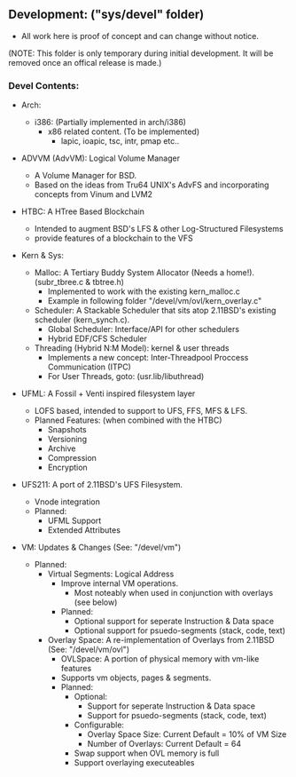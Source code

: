 ## Development: ("sys/devel" folder)
- All work here is proof of concept and can change without notice.

(NOTE: This folder is only temporary during initial development. It will be removed once
an offical release is made.)

### Devel Contents:
- Arch:
	- i386: (Partially implemented in arch/i386)
		- x86 related content. (To be implemented)
			- lapic, ioapic, tsc, intr, pmap etc..
			
- ADVVM (AdvVM): Logical Volume Manager
	- A Volume Manager for BSD.
	- Based on the ideas from Tru64 UNIX's AdvFS and incorporating concepts from Vinum and LVM2
				
- HTBC: A HTree Based Blockchain
	- Intended to augment BSD's LFS & other Log-Structured Filesystems 
	- provide features of a blockchain to the VFS

- Kern & Sys:
	- Malloc: A Tertiary Buddy System Allocator (Needs a home!). (subr_tbree.c & tbtree.h)
		- Implemented to work with the existing kern_malloc.c
		- Example in following folder "/devel/vm/ovl/kern_overlay.c"
	- Scheduler: A Stackable Scheduler that sits atop 2.11BSD's existing scheduler (kern_synch.c).
		- Global Scheduler: Interface/API for other schedulers
		- Hybrid EDF/CFS Scheduler
	- Threading (Hybrid N:M Model): kernel & user threads
		- Implements a new concept: Inter-Threadpool Proccess Communication (ITPC)
		- For User Threads, goto: (usr.lib/libuthread)

- UFML: A Fossil + Venti inspired filesystem layer 
	- LOFS based, intended to support to UFS, FFS, MFS & LFS.
  	- Planned Features: (when combined with the HTBC)
  		- Snapshots
  		- Versioning
  		- Archive
  		- Compression
  		- Encryption

- UFS211: A port of 2.11BSD's UFS Filesystem.
	- Vnode integration
	- Planned:
		- UFML Support
		- Extended Attributes

- VM: Updates & Changes (See: "/devel/vm")
	- Planned:
		- Virtual Segments: Logical Address
			- Improve internal VM operations.
				- Most noteably when used in conjunction with overlays (see below)
			- Planned:
				- Optional support for seperate Instruction & Data space
				- Optional support for psuedo-segments (stack, code, text)
		- Overlay Space: A re-implementation of Overlays from 2.11BSD (See: "/devel/vm/ovl")
			- OVLSpace: A portion of physical memory with vm-like features 
			- Supports vm objects, pages & segments.
			- Planned:
				- Optional:
					- Support for seperate Instruction & Data space
					- Support for psuedo-segments (stack, code, text)
				- Configurable:
					- Overlay Space Size: Current Default = 10% of VM Size
					- Number of Overlays: Current Default = 64
				- Swap support when OVL memory is full
				- Support overlaying executeables